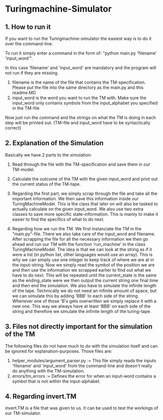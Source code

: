 # Turingmachine-Simulator

## 1. How to run it

If you want to run the Turingmachine-simulator the easiest way is to do it over the command-line.

To run it simply enter a command in the form of: "python main.py 'filename' 'input_word'".

In this case 'filename' and 'input_word' are mandatory and the program will not run if they are missing.
1. filename is the name of the file that contains the TM-specification. Please put the file into the same directory as the main.py and this readme.MD
2. input_word is the word you want to run the TM with. Make sure the input_word only contains symbols from the input_alphabet you specified in the TM-file

Now just run the command and the strings on what the TM is doing in each step will be printed out. (TM-file and input_word have to be syntactically correct)

## 2. Explanation of the Simulation

Basically we have 2 parts to the simulation:
1. Read through the file with the TM-specification and save them in our TM-model.
2. Calculate the outcome of the TM with the given input_word and print out the current status of the TM-tape.

1. Regarding the first part, we simply scrap through the file and take all the important information. We then save this information inside our TuringMachineModel. This is the class that later on will also be tasked to actually calculate on the given input_word. We also use two extra classes to save more specific state-information. This is mainly to make it easier to find the specifics of what to do next.
2. Regarding how we run the TM. We first instanciate the TM in the "main.py"-file. There we also take care of the input_word and filename. After scrapping the file for all the necessary information we then go ahead and run our TM with the function 'run_machine' in the class TuringMachineModel. The idea is that we can look at the string as if it were a list (in python list, other languages would use an array). This is why we can simply use one integer to keep track of where we are at in the input-string. Now we simply read the symbol of the position we are and then use the information we scrapped earlier to find out what we have to do next. This will be repeated until the current_state is the same as the ending_state were we then output the current string one final time and then end the simulation. We also have to simulate the infinite length of the tape. Technically we do not need an infinite amount of space, but we can simulate this by adding 'BBB' to each side of the string. Whenever one of those 'B's gets overwritten we simply replace it with a new one. This way we always have at least 'BBB' on each side of the string and therefore we simulate the infinite length of the turing-tape.

## 3. Files not directly important for the simulation of the TM

The following files do not have much to do with the simulation itself and can be ignored for explanation-purposes.
Those files are:
1. helper_modules/argument_parser.py := This file simply reads the inputs 'filename' and 'input_word' from the command-line and doesn't really do anything with the TM-simulation.
2. errors/tm_errors := Defines the error for when an input-word contains a symbol that is not within the input-alphabet.


## 4. Regarding invert.TM

invert.TM is a file that was given to us. It can be used to test the workings of our TM-simulator.